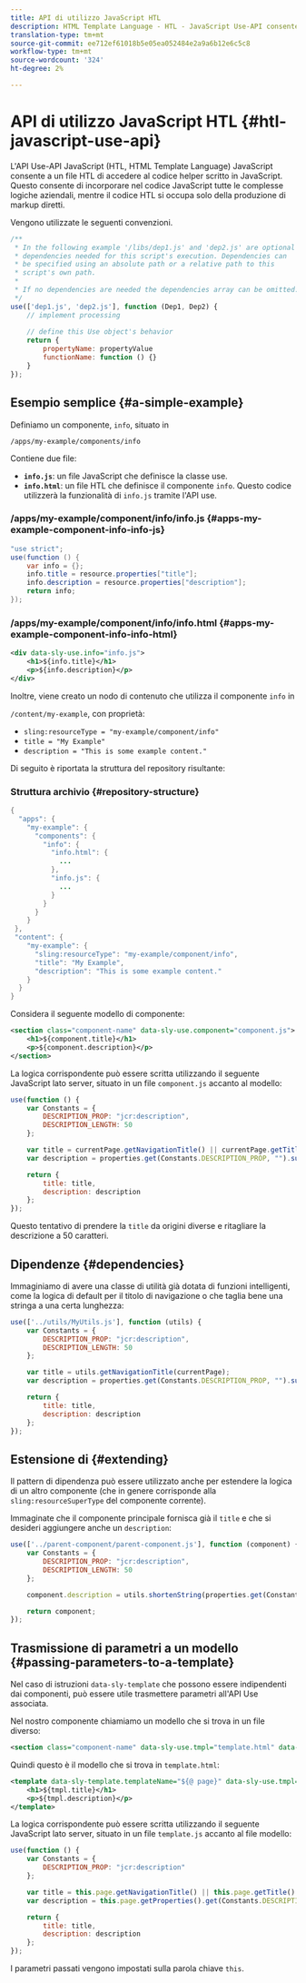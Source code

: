```yaml
---
title: API di utilizzo JavaScript HTL
description: HTML Template Language - HTL - JavaScript Use-API consente a un file HTL di accedere al codice helper scritto in JavaScript.
translation-type: tm+mt
source-git-commit: ee712ef61018b5e05ea052484e2a9a6b12e6c5c8
workflow-type: tm+mt
source-wordcount: '324'
ht-degree: 2%

---
```



# API di utilizzo JavaScript HTL {#htl-javascript-use-api}

L&#39;API Use-API JavaScript (HTL, HTML Template Language) JavaScript consente a un file HTL di accedere al codice helper scritto in JavaScript. Questo consente di incorporare nel codice JavaScript tutte le complesse logiche aziendali, mentre il codice HTL si occupa solo della produzione di markup diretti.

Vengono utilizzate le seguenti convenzioni.

```javascript
/**
 * In the following example '/libs/dep1.js' and 'dep2.js' are optional
 * dependencies needed for this script's execution. Dependencies can
 * be specified using an absolute path or a relative path to this
 * script's own path.
 *
 * If no dependencies are needed the dependencies array can be omitted.
 */
use(['dep1.js', 'dep2.js'], function (Dep1, Dep2) {
    // implement processing
  
    // define this Use object's behavior
    return {
        propertyName: propertyValue
        functionName: function () {}
    }
});
```

## Esempio semplice {#a-simple-example}

Definiamo un componente, `info`, situato in

`/apps/my-example/components/info`

Contiene due file:

* **`info.js`**: un file JavaScript che definisce la classe use.
* **`info.html`**: un file HTL che definisce il componente  `info`. Questo codice utilizzerà la funzionalità di `info.js` tramite l&#39;API use.

### /apps/my-example/component/info/info.js {#apps-my-example-component-info-info-js}

```java
"use strict";
use(function () {
    var info = {};
    info.title = resource.properties["title"];
    info.description = resource.properties["description"];
    return info;
});
```

### /apps/my-example/component/info/info.html {#apps-my-example-component-info-info-html}

```xml
<div data-sly-use.info="info.js">
    <h1>${info.title}</h1>
    <p>${info.description}</p>
</div>
```

Inoltre, viene creato un nodo di contenuto che utilizza il componente `info` in

`/content/my-example`, con proprietà:

* `sling:resourceType = "my-example/component/info"`
* `title = "My Example"`
* `description = "This is some example content."`

Di seguito è riportata la struttura del repository risultante:

### Struttura archivio {#repository-structure}

```java
{
  "apps": {
    "my-example": {
      "components": {
        "info": {
          "info.html": {
            ...
          },
          "info.js": {
            ...
          }
        }
      }
    }
 },
 "content": {
    "my-example": {
      "sling:resourceType": "my-example/component/info",
      "title": "My Example",
      "description": "This is some example content."
    }
  }
}
```

Considera il seguente modello di componente:

```xml
<section class="component-name" data-sly-use.component="component.js">
    <h1>${component.title}</h1>
    <p>${component.description}</p>
</section>
```

La logica corrispondente può essere scritta utilizzando il seguente JavaScript lato server, situato in un file `component.js` accanto al modello:

```javascript
use(function () {
    var Constants = {
        DESCRIPTION_PROP: "jcr:description",
        DESCRIPTION_LENGTH: 50
    };

    var title = currentPage.getNavigationTitle() || currentPage.getTitle() || currentPage.getName();
    var description = properties.get(Constants.DESCRIPTION_PROP, "").substr(0, Constants.DESCRIPTION_LENGTH);

    return {
        title: title,
        description: description
    };
});
```

Questo tentativo di prendere la `title` da origini diverse e ritagliare la descrizione a 50 caratteri.

## Dipendenze {#dependencies}

Immaginiamo di avere una classe di utilità già dotata di funzioni intelligenti, come la logica di default per il titolo di navigazione o che taglia bene una stringa a una certa lunghezza:

```javascript
use(['../utils/MyUtils.js'], function (utils) {
    var Constants = {
        DESCRIPTION_PROP: "jcr:description",
        DESCRIPTION_LENGTH: 50
    };

    var title = utils.getNavigationTitle(currentPage);
    var description = properties.get(Constants.DESCRIPTION_PROP, "").substr(0, Constants.DESCRIPTION_LENGTH);

    return {
        title: title,
        description: description
    };
});
```

## Estensione di {#extending}

Il pattern di dipendenza può essere utilizzato anche per estendere la logica di un altro componente (che in genere corrisponde alla `sling:resourceSuperType` del componente corrente).

Immaginate che il componente principale fornisca già il `title` e che si desideri aggiungere anche un `description`:

```javascript
use(['../parent-component/parent-component.js'], function (component) {
    var Constants = {
        DESCRIPTION_PROP: "jcr:description",
        DESCRIPTION_LENGTH: 50
    };

    component.description = utils.shortenString(properties.get(Constants.DESCRIPTION_PROP, ""), Constants.DESCRIPTION_LENGTH);

    return component;
});
```

## Trasmissione di parametri a un modello {#passing-parameters-to-a-template}

Nel caso di istruzioni `data-sly-template` che possono essere indipendenti dai componenti, può essere utile trasmettere parametri all&#39;API Use associata.

Nel nostro componente chiamiamo un modello che si trova in un file diverso:

```xml
<section class="component-name" data-sly-use.tmpl="template.html" data-sly-call="${tmpl.templateName @ page=currentPage}"></section>
```

Quindi questo è il modello che si trova in `template.html`:

```xml
<template data-sly-template.templateName="${@ page}" data-sly-use.tmpl="${'template.js' @ page=page, descriptionLength=50}">
    <h1>${tmpl.title}</h1>
    <p>${tmpl.description}</p>
</template>
```

La logica corrispondente può essere scritta utilizzando il seguente JavaScript lato server, situato in un file `template.js` accanto al file modello:

```javascript
use(function () {
    var Constants = {
        DESCRIPTION_PROP: "jcr:description"
    };

    var title = this.page.getNavigationTitle() || this.page.getTitle() || this.page.getName();
    var description = this.page.getProperties().get(Constants.DESCRIPTION_PROP, "").substr(0, this.descriptionLength);

    return {
        title: title,
        description: description
    };
});
```

I parametri passati vengono impostati sulla parola chiave `this`.
